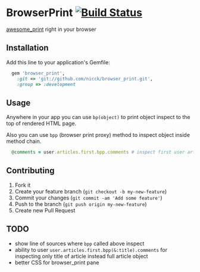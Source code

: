 # BrowserPrint [![Build Status](https://travis-ci.org/nicck/browser_print.png?branch=master)](https://travis-ci.org/nicck/browser_print)

[awesome_print][ap] right in your browser

## Installation

Add this line to your application's Gemfile:

``` rb
  gem 'browser_print',
    :git => 'git://github.com/nicck/browser_print.git',
    :group => :development
```

## Usage

Anywhere in your app you can use `bp(object)` to print object inspect to the top of rendered HTML page.

Also you can use `bpp` (browser print proxy) method to inspect object inside method chain.

``` rb
  @comments = user.articles.first.bpp.comments # inspect first user article
```

## Contributing

1. Fork it
2. Create your feature branch (`git checkout -b my-new-feature`)
3. Commit your changes (`git commit -am 'Add some feature'`)
4. Push to the branch (`git push origin my-new-feature`)
5. Create new Pull Request

## TODO

- show line of sources where `bpp` called above inspect
- ability to user `user.articles.first.bpp(&:title).comments` for inspecting only title of article instead full article object
- better CSS for browser_print pane

[ap]: http://github.com/michaeldv/awesome_print
